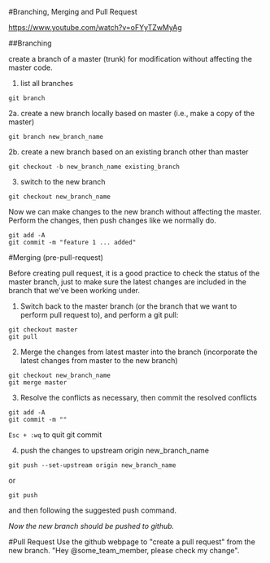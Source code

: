 #Branching, Merging and Pull Request

https://www.youtube.com/watch?v=oFYyTZwMyAg

##Branching

create a branch of a master (trunk) for modification without affecting the master code.

1. list all branches 
```
git branch
```

2a. create a new branch locally based on master (i.e., make a copy of the master)

```
git branch new_branch_name
```

2b. create a new branch based on an existing branch other than master

```
git checkout -b new_branch_name existing_branch
```

3. switch to the new branch

```
git checkout new_branch_name
```

Now we can make changes to the new branch without affecting the master.
Perform the changes, then push changes like we normally do.

```
git add -A
git commit -m "feature 1 ... added"
```  

#Merging (pre-pull-request)

Before creating pull request, it is a good practice to check the status of the master branch, just to make sure the latest changes are included in the branch that we've been working under.

1. Switch back to the master branch (or the branch that we want to perform pull request to), and perform a git pull:

```
git checkout master
git pull
```


2. Merge the changes from latest master into the branch (incorporate the latest changes from master to the new branch)
```
git checkout new_branch_name
git merge master
```

3. Resolve the conflicts as necessary, then commit the resolved conflicts

```
git add -A
git commit -m ""
```

```Esc + :wq``` to quit git commit

4. push the changes to upstream origin new_branch_name

```
git push --set-upstream origin new_branch_name
```

or 

```
git push
```

and then following the suggested push command.

*Now the new branch should be pushed to github.*


#Pull Request
Use the github webpage to "create a pull request" from the new branch.
"Hey @some_team_member, please check my change".
